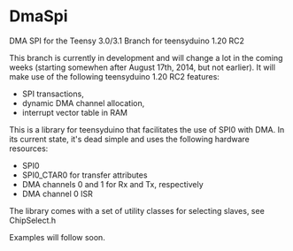 DmaSpi
======

DMA SPI for the Teensy 3.0/3.1
Branch for teensyduino 1.20 RC2

This branch is currently in development and will change a lot in the coming weeks (starting somewhen after August 17th, 2014, but not earlier). It will make use of the following teensyduino 1.20 RC2 features:
- SPI transactions,
- dynamic DMA channel allocation,
- interrupt vector table in RAM

This is a library for teensyduino that facilitates the use of SPI0 with DMA. In its current state, it's dead simple and uses the following hardware resources:
- SPI0
- SPI0_CTAR0 for transfer attributes
- DMA channels 0 and 1 for Rx and Tx, respectively
- DMA channel 0 ISR

The library comes with a set of utility classes for selecting slaves, see ChipSelect.h

Examples will follow soon.
